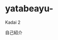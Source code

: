 # yatabeayu-
Kadai 2
<html>
  <head>自己紹介
    <title>私の名前はあゆです。
      <body>あゆの漢字は鮎です。
        <h1>京都に住んでいます。</h1>
        <h2>抹茶が好きです。</h2>
        <h3>韓国料理も韓国も好きです。<h/3>
          <!-- コメント-->よろしくお願いします。
          
          
